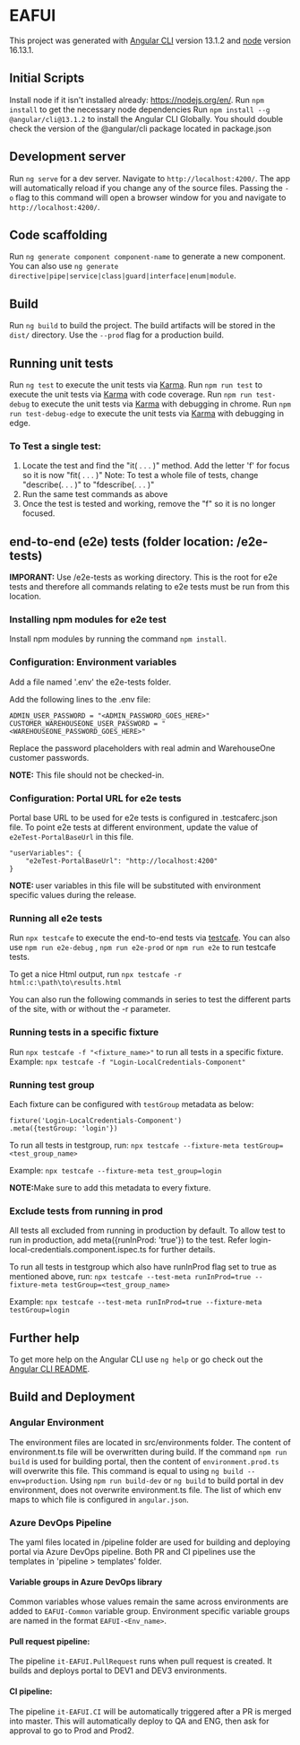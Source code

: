 # EAFUI

This project was generated with [Angular CLI](https://github.com/angular/angular-cli) version 13.1.2 and [node](https://nodejs.org/en/) version 16.13.1.

## Initial Scripts
Install node if it isn't installed already: https://nodejs.org/en/.
Run `npm install` to get the necessary node dependencies
Run `npm install --g @angular/cli@13.1.2` to install the Angular CLI Globally. You should double check the version of the @angular/cli package located in package.json

## Development server

Run `ng serve` for a dev server. Navigate to `http://localhost:4200/`. The app will automatically reload if you change any of the source files. Passing the `-o` flag to this command will open a browser window for you and navigate to `http://localhost:4200/`.

## Code scaffolding

Run `ng generate component component-name` to generate a new component. You can also use `ng generate directive|pipe|service|class|guard|interface|enum|module`.

## Build

Run `ng build` to build the project. The build artifacts will be stored in the `dist/` directory. Use the `--prod` flag for a production build.

## Running unit tests

Run `ng test` to execute the unit tests via [Karma](https://karma-runner.github.io).
Run `npm run test` to execute the unit tests via [Karma](https://karma-runner.github.io) with code coverage.
Run `npm run test-debug` to execute the unit tests via [Karma](https://karma-runner.github.io) with debugging in chrome.
Run `npm run test-debug-edge` to execute the unit tests via [Karma](https://karma-runner.github.io) with debugging in edge.

### To Test a single test:
1. Locate the test and find the "it( . . . )" method. Add the letter 'f' for focus so it is now "fit( . . . )"
Note: To test a whole file of tests, change "describe(. . . )" to "fdescribe(. . . )"
2. Run the same test commands as above
3. Once the test is tested and working, remove the "f" so it is no longer focused.

## end-to-end (e2e) tests (folder location: /e2e-tests)
<b>IMPORANT:</b> Use /e2e-tests as working directory. This is the root for e2e tests and therefore all commands relating to e2e tests must be run from this location.

### Installing npm modules for e2e test
Install npm modules by running the command `npm install`. 

### Configuration: Environment variables
Add a file named '.env' the e2e-tests folder.

Add the following lines to the .env file:

    ADMIN_USER_PASSWORD = "<ADMIN_PASSWORD_GOES_HERE>"
    CUSTOMER_WAREHOUSEONE_USER_PASSWORD = "<WAREHOUSEONE_PASSWORD_GOES_HERE>"

Replace the password placeholders with real admin and WarehouseOne customer passwords.

<b>NOTE:</b> This file should not be checked-in.

### Configuration: Portal URL for e2e tests

Portal base URL to be used for e2e tests is configured in .testcaferc.json file. To point e2e tests at different environment, update the value of `e2eTest-PortalBaseUrl` in this file.

    "userVariables": {
        "e2eTest-PortalBaseUrl": "http://localhost:4200"
    }

<b>NOTE: </b> user variables in this file will be substituted with environment specific values during the release.

### Running all e2e tests
Run `npx testcafe` to execute the end-to-end tests via [testcafe](https://testcafe.io/).
You can also use `npm run e2e-debug` , `npm run e2e-prod` or `npm run e2e` to run testcafe tests.

To get a nice Html output, run `npx testcafe -r html:c:\path\to\results.html`

You can also run the following commands in series to test the different parts of the site, with or without the -r parameter.

### Running tests in a specific fixture
Run `npx testcafe -f "<fixture_name>"` to run all tests in a specific fixture.
Example: `npx testcafe -f "Login-LocalCredentials-Component"`

### Running test group
Each fixture can be configured with `testGroup` metadata as below:

    fixture('Login-LocalCredentials-Component')
    .meta({testGroup: 'login'})


To run all tests in testgroup, run:
`npx testcafe --fixture-meta testGroup=<test_group_name>`

Example: `npx testcafe --fixture-meta test_group=login`

<b>NOTE:</b>Make sure to add this metadata to every fixture.

### Exclude tests from running in prod

All tests all excluded from running in production by default.
To allow test to run in production, add meta({runInProd: 'true'}) to the test.
Refer login-local-credentials.component.ispec.ts for further details.

To run all tests in testgroup which also have runInProd flag set to true as mentioned above, run:
`npx testcafe --test-meta runInProd=true --fixture-meta testGroup=<test_group_name>`

Example: `npx testcafe --test-meta runInProd=true --fixture-meta testGroup=login`


## Further help

To get more help on the Angular CLI use `ng help` or go check out the [Angular CLI README](https://github.com/angular/angular-cli/blob/master/README.md).

## Build and Deployment

### Angular Environment
The environment files are located in src/environments folder.
The content of environment.ts file will be overwritten during build.
If the command `npm run build` is used for building portal, then the content of `environment.prod.ts` will overwrite this file. This command is equal to using `ng build --env=production`.
Using `npm run build-dev` or `ng build` to build portal in dev environment, does not overwrite environment.ts file.
The list of which env maps to which file is configured in `angular.json`.

### Azure DevOps Pipeline
The yaml files located in /pipeline folder are used for building and deploying portal via Azure DevOps pipeline.
Both PR and CI pipelines use the templates in 'pipeline > templates' folder.

#### Variable groups in Azure DevOps library
Common variables whose values remain the same across environments are added to `EAFUI-Common` variable group.
Environment specific variable groups are named in the format `EAFUI-<Env_name>`.

#### Pull request pipeline:
The pipeline `it-EAFUI.PullRequest` runs when pull request is created. It builds and deploys portal to DEV1 and DEV3 environments.

#### CI pipeline:
The pipeline `it-EAFUI.CI` will be automatically triggered after a PR is merged into master. This will automatically deploy to QA and ENG, then ask for approval to go to Prod and Prod2.
